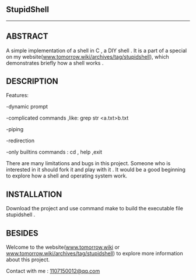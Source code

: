 StupidShell
-------------------------
------------------------------------------------------------------------


ABSTRACT
------------------------------------------------------------------------
A simple implementation of a shell in C , a DIY shell . It is a part of a special on my website(www.tomorrow.wiki/archives/tag/stupidshell), which demonstrates briefly how a shell works .



DESCRIPTION
------------------------------------------------------------------------
Features:

-dynamic prompt 

-complicated commands ,like: grep str <a.txt>b.txt

-piping

-redirection

-only builtins commands : cd , help ,exit


There are many limitations and bugs in this project. Someone who is interested in it should fork it and play with it . It would be a good beginning to explore how a shell and operating system work.  



INSTALLATION
------------------------------------------------------------------------
Download the project and use command make to build the executable file stupidshell .



BESIDES
------------------------------------------------------------------------
Welcome to the website(www.tomorrow.wiki or www.tomorrow.wiki/archives/tag/stupidshell) to explore more information about this project.

Contact with me : 1107150012@qq.com
